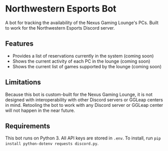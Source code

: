 # Northwestern Esports Bot
A bot for tracking the availability of the Nexus Gaming Lounge's PCs. Built to work for the Northwestern Esports Discord server.

## Features
* Provides a list of reservations currently in the system (coming soon)
* Shows the current activity of each PC in the lounge (coming soon)
* Shows the current list of games supported by the lounge (coming soon)

## Limitations
Because this bot is custom-built for the Nexus Gaming Lounge, it is not designed with interoperability with other Discord servers or GGLeap centers in mind. Retooling the bot to work with any Discord server or GGLeap center will not happen in the near future.

## Requirements
This bot runs on Python 3. All API keys are stored in `.env`.
To install, run `pip install python-dotenv requests discord.py`.